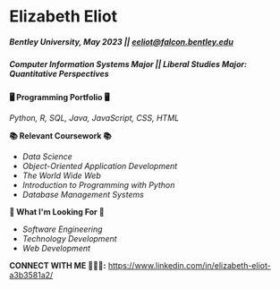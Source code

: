 
# Elizabeth Eliot 

##### Bentley University, May 2023 || eeliot@falcon.bentley.edu
##### Computer Information Systems Major || Liberal Studies Major: Quantitative Perspectives

**🖥 Programming Portfolio 🖥**

*Python, R, SQL, Java, JavaScript, CSS, HTML*

**📚 Relevant Coursework 📚**
* *Data Science* 
* *Object-Oriented Application Development* 
* *The World Wide Web*
* *Introduction to Programming with Python*
* *Database Management Systems*

**🌟 What I'm Looking For 🌟**
* *Software Engineering*
* *Technology Development*
* *Web Development*

**CONNECT WITH ME 👩🏾‍💻:**
https://www.linkedin.com/in/elizabeth-eliot-a3b3581a2/


<!--
**elizabetheliot/elizabetheliot** is a ✨ _special_ ✨ repository because its `README.md` (this file) appears on your GitHub profile.

Here are some ideas to get you started:

- 🔭 I’m currently working on ...
- 🌱 I’m currently learning ...
- 👯 I’m looking to collaborate on ...
- 🤔 I’m looking for help with ...
- 💬 Ask me about ...
- 📫 How to reach me: ...
- 😄 Pronouns: ...
- ⚡ Fun fact: ...
-->
